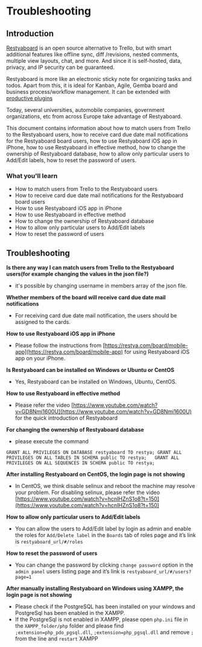 # Troubleshooting

## Introduction

[Restyaboard](https://restya.com/board) is an open source alternative to Trello, but with smart additional features like offline sync, diff /revisions, nested comments, multiple view layouts, chat, and more. And since it is self-hosted, data, privacy, and IP security can be guaranteed.

Restyaboard is more like an electronic sticky note for organizing tasks and todos. Apart from this, it is ideal for Kanban, Agile, Gemba board and business process/workflow management. It can be extended with [productive plugins](https://restya.com/board/apps "productive plugins")

Today, several universities, automobile companies, government organizations, etc from across Europe take advantage of Restyaboard.

This document contains information about how to match users from Trello to the Restyaboard users, how to receive card due date mail notifications for the Restyaboard board users, how to use Restyaboard iOS app in iPhone, how to use Restyaboard in effective method, how to change the ownership of Restyaboard database, how to allow only particular users to Add/Edit labels, how to reset the password of users.

### What you'll learn

*   How to match users from Trello to the Restyaboard users
*   How to receive card due date mail notifications for the Restyaboard board users
*   How to use Restyaboard iOS app in iPhone
*   How to use Restyaboard in effective method
*   How to change the ownership of Restyaboard database
*   How to allow only particular users to Add/Edit labels
*   How to reset the password of users

## Troubleshooting

**Is there any way I can match users from Trello to the Restyaboard users(for example changing the values in the json file?)**

*   it's possible by changing username in members array of the json file.

**Whether members of the board will receive card due date mail notifications**

*   For receiving card due date mail notification, the users should be assigned to the cards.

**How to use Restyaboard iOS app in iPhone**

*   Please follow the instructions from [https://restya.com/board/mobile-app](https://restya.com/board/mobile-app) for using Restyaboard iOS app on your iPhone.

**Is Restyaboard can be installed on Windows or Ubuntu or CentOS**

*   Yes, Restyaboard can be installed on Windows, Ubuntu, CentOS.

**How to use Restyaboard in effective method**

*   Please refer the video [https://www.youtube.com/watch?v=GD8Nmi1600U](https://www.youtube.com/watch?v=GD8Nmi1600U) for the quick introduction of Restyaboard

**For changing the ownership of Restyaboard database**

*   please execute the command

  `GRANT ALL PRIVILEGES ON DATABASE restyaboard TO restya;
        GRANT ALL PRIVILEGES ON ALL TABLES IN SCHEMA public TO restya;  
        GRANT ALL PRIVILEGES ON ALL SEQUENCES IN SCHEMA public TO restya;` 
  

**After installing Restyaboard on CentOS, the login page is not showing**

*   In CentOS, we think disable selinux and reboot the machine may resolve your problem. For disabling selinux, please refer the video [https://www.youtube.com/watch?v=hcnIHZnS1o8?t=150](https://www.youtube.com/watch?v=hcnIHZnS1o8?t=150)

**How to allow only particular users to Add/Edit labels**

*   You can allow the users to Add/Edit label by login as admin and enable the roles for `Add/Delete label` in the `Boards` tab of roles page and it’s link is `restyaboard_url/#/roles`

**How to reset the password of users**

*   You can change the password by clicking `change password` option in the `admin panel` users listing page and it’s link is `restyaboard_url/#/users?page=1`

**After manually installing Restyaboard on Windows using XAMPP, the login page is not showing**

*   Please check if the PostgreSQL has been installed on your windows and PostgreSql has been enabled in the XAMPP.
*   If the PostgreSql is not enabled in XAMPP, please open `php.ini` file in the `XAMPP_folder/php` folder and please find `;extension=php_pdo_pgsql.dll`, `;extension=php_pgsql.dll` and remove `;` from the line and `restart` XAMPP
